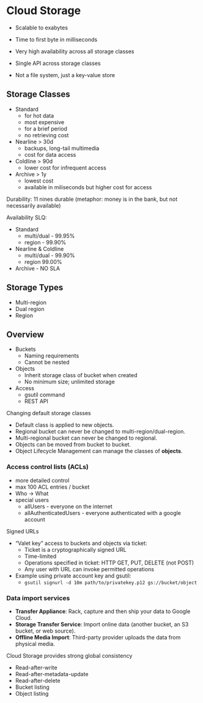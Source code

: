 # Cloud Storage

- Scalable to exabytes
- Time to first byte in milliseconds
- Very high availability across all storage classes
- Single API across storage classes

- Not a file system, just a key-value store

## Storage Classes
- Standard
    - for hot data
    - most expensive
    - for a brief period
    - no retrieving cost
- Nearline > 30d
    - backups, long-tail multimedia
    - cost for data access
- Coldline > 90d
    - lower cost for infrequent access
- Archive > 1y
    - lowest cost
    - available in miliseconds but higher cost for access

Durability: 11 nines durable  (metaphor: money is in the bank, but not necessarily available)

Availability SLQ:
- Standard 
    - multi/dual - 99.95%
    - region - 99.90%
- Nearline & Coldline
    - multi/dual - 99.90%
    - region 99.00%
- Archive - NO SLA

## Storage Types
- Multi-region
- Dual region
- Region

## Overview

- Buckets
    - Naming requirements
    - Cannot be nested
- Objects
    - Inherit storage class of bucket when created
    - No minimum size; unlimited storage
- Access
    - gsutil command
    - REST API

Changing default storage classes
- Default class is applied to new objects.
- Regional bucket can never be changed to multi-region/dual-region.
- Multi-regional bucket can never be changed to regional.
- Objects can be moved from bucket to bucket.
- Object Lifecycle Management can manage the classes of **objects**.

### Access control lists (ACLs)
- more detailed control
- max 100 ACL entries / bucket
- Who -> What
- special users
    - allUsers - everyone on the internet
    - allAuthenticatedUsers - everyone authenticated with a google account

Signed URLs
- “Valet key” access to buckets and objects via ticket:
    - Ticket is a cryptographically signed URL
    - Time-limited
    - Operations specified in ticket: HTTP GET, PUT, DELETE (not POST)
    - Any user with URL can invoke permitted operations
- Example using private account key and gsutil: 
    - `gsutil signurl -d 10m path/to/privatekey.p12 gs://bucket/object`

### Data import services
- **Transfer Appliance**: Rack, capture and then ship your data to Google Cloud.
- **Storage Transfer Service**: Import online data (another bucket, an S3 bucket, or web source).
- **Offline Media Import**: Third-party provider uploads the data from physical media.

Cloud Storage provides strong global consistency
- Read-after-write
- Read-after-metadata-update
- Read-after-delete
- Bucket listing
- Object listing

